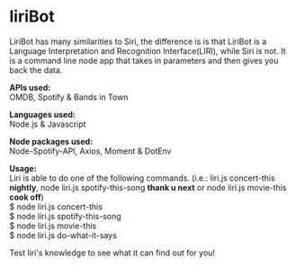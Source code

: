 # liriBot

LiriBot has many similarities to Siri, the difference is is that LiriBot is a Language Interpretation and Recognition Interface(LIRI), while Siri is not. It is a command line node app that takes in parameters and then gives you back the data.

**APIs used:** <br>
OMDB, Spotify & Bands in Town 

**Languages used:** <br>
Node.js & Javascript

**Node packages used:**<br>
Node-Spotify-API, Axios, Moment & DotEnv

**Usage:**<br>
Liri is able to do one of the following commands. (i.e.: liri.js concert-this **nightly**, node liri.js spotify-this-song **thank u next** or node liri.js movie-this **cook off**)<br>
$ node liri.js concert-this<br>
$ node liri.js spotify-this-song<br>
$ node liri.js movie-this<br>
$ node liri.js do-what-it-says<br>

Test liri's knowledge to see what it can find out for you!
